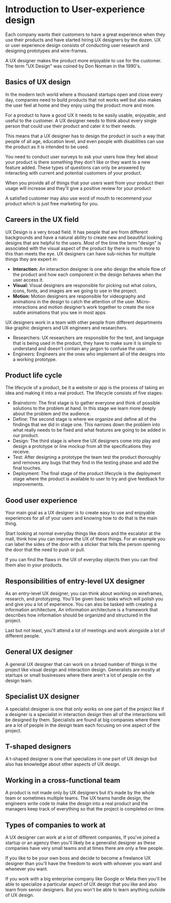 
# Introduction to User-experience design
Each company wants their customers to have a great experience when they use their products and have started hiring UX designers by the dozen. UX or user experience design consists of conducting user research and designing prototypes and wire-frames.

A UX designer makes the product more enjoyable to use for the customer. The term "UX Design" was coined by Don Norman in the 1990's.

## Basics of UX design
In the modern tech world where a thousand startups open and close every day, companies need to build products that not works well but also makes the user feel at home and they enjoy using the product more and more.

For a product to have a good UX it needs to be easily usable, enjoyable, and useful to the customer. A UX designer needs to think about every single person that could use their product and cater it to their needs.

This means that a UX designer has to design the product in such a way that people of all age, education level, and even people with disabilities can use the product as it is intended to be used.

You need to conduct user surveys to ask your users how they feel about your product is there something they don't like or they want to a new feature added. These types of questions can only be answered by interacting with current and potential customers of your product.

When you provide all of things that your users want from your product their usage will increase and they'll give a positive review for your product

A satisfied customer may also use word of mouth to recommend your product which is just free marketing for you.

## Careers in the UX field
UX Design is a very broad field. It has people that are from different backgrounds and have a natural ability to create new and beautiful looking designs that are helpful to the users.
Most of the time the term "design" is associated with the visual aspect of the product by there is much more to this than meets the eye. UX designers can have sub-niches for multiple things they are expert in:

- **Interaction:** An interaction designer is one who design the whole flow of the product and how each component in the design behaves when the user access it.
- **Visual:** Visual designers are responsible for picking out what colors, icons, fonts, and images are we going to use in the project.
- **Motion:** Motion designers are responsible for videography and animations in the design to catch the attention of the user. Micro-interactions and motion designer’s work together to create the nice subtle animations that you see in most apps. 

UX designers work in a team with other people from different departments like graphic designers and UX engineers and researchers.
- Researchers: UX researchers are responsible for the text, and language that is being used in the product, they have to make sure it is simple to understand and doesn't contain any jargon to confuse the user.
- Engineers: Engineers are the ones who implement all of the designs into a working prototype.

## Product life cycle
The lifecycle of a product, be it a website or app is the process of taking an idea and making it into a real product. The lifecycle consists of five stages:
- Brainstorm: The first stage is to gather everyone and think of possible solutions to the problem at hand. In this stage we learn more deeply about the problem and the audience.
- Define: The second stage is where we organize and define all of the findings that we did in stage one. This narrows down the problem into what really needs to be fixed and what features are going to be added in our product.
- Design: The third stage is where the UX designers come into play and design a prototype or line mockup from all the specifications they receive. 
- Test: After designing a prototype the team test the product thoroughly and removes any bugs that they find in the testing phase and add the final touches.
- Deployment: The final stage of the product lifecycle is the deployment stage where the product is available to user to try and give feedback for improvements.

## Good user experience
Your main goal as a UX designer is to create easy to use and enjoyable experiences for all of your users and knowing how to do that is the main thing.

Start looking at normal everyday things like doors and the escalator at the mall, think how you can improve the UX of these things. For an example you can label the sides of the door with a sticker that tells the person opening the door that the need to push or pull.

If you can find the flaws in the UX of everyday objects then you can find them also in your products.

## Responsibilities of entry-level UX designer
As an entry-level UX designer, you can think about working on wireframes, research, and prototyping. You'll be given basic tasks which will polish you and give you a lot of experience.
You can also be tasked with creating a information architecture, An information architecture is a framework that describes how information should be organized and structured in the project.

Last but not least, you'll attend a lot of meetings and work alongside a lot of different people.

## General UX designer
A general UX designer that can work on a broad number of things in the project like visual design and interaction design. Generalists are mostly at startups or small businesses where there aren't a lot of people on the design team.

## Specialist UX designer
A specialist designer is one that only works on one part of the project like if a designer is a specialist in interaction design then all of the interactions will be designed by them. Specialists are found at big companies where there are a lot of people in the design team each focusing on one aspect of the project.

## T-shaped designers
A t-shaped designer is one that specializes in one part of UX design but also has knowledge about other aspects of UX design.

## Working in a cross-functional team
A product is not made only by UX designers but it’s made by the whole team or sometimes multiple teams. The UX teams handle design, the engineers write code to make the design into a real product and the managers keep track of everything so that the project is completed on time.

## Types of companies to work at
A UX designer can work at a lot of different companies, If you've joined a startup or an agency then you'll likely be a generalist designer as these companies have very small teams and at times there are only a few people.

If you like to be your own boss and decide to become a freelance UX designer than you'll have the freedom to work with whoever you want and whenever you want.

If you work with a big enterprise company like Google or Meta then you'll be able to specialize a particular aspect of UX design that you like and also learn from senior designers. But you won't be able to learn anything outside of UX design. 